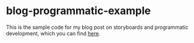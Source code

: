 # blog-programmatic-example

This is the sample code for my blog post on storyboards and programmatic development, which you can find [here](https://bmarkowitz.github.io/posts/2-storyboards-programmatic/).
